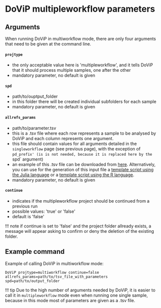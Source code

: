 # DoViP multipleworkflow parameters 

## Arguments
When running DoViP in multiworkflow mode, there are only four arguments that need to be given at the command line.

#### `projtype`
  * the only acceptable value here is 'multipleworkflow', and it tells DoViP that it should process multiple samples, one after the other
  * mandatory parameter, no default is given

#### `spd`
  * path/to/ouptput_folder
  * in this folder there will be created individual subfolders for each sample
  * mandatory parameter, no default is given

#### `allrefs_params`
  * path/to/parameter.tsv
  * this is a .tsv file where each row represents a sample to be analysed by DoViP and each column represents one argument. 
  * this file should contain values for all arguments detailed in the `singleworkflow` page (see previous page), with the exception of `pd_prefix' (is is not needed, because it is replaced here by the `spd` argument)
  * an example of this .tsv file can be downloaded from [here](inrefs_params.tsv). Alternatively, you can use for the generation of this input file a [template script using the Julia language](helpers/prep_input.jl) or a [template script using the R language](helpers/prep_input.R).
  * mandatory parameter, no default is given

#### `continue`
  * indicates if the multipleworkflow project should be continued from a previous run
  * possible values: 'true' or 'false'
  * default is 'false'

!!! note 
    if continue is set to 'false' and the project folder allready exists, a message will appear asking to confirm or deny the deletion of the existing folder.

## Example command
Example of calling DoViP in multiworkflow mode:
```
DoViP projtype=multiworkflow continue=false allrefs_params=path/to/tsv_file_with_parameters spd=path/to/output_folder
```

!!! tip
    Due to the high number of arguments needed by DoViP, it is easier to call it in `multipleworkflow` mode even when running one single sample, because in this mode most of parameters are given as a .tsv file. 